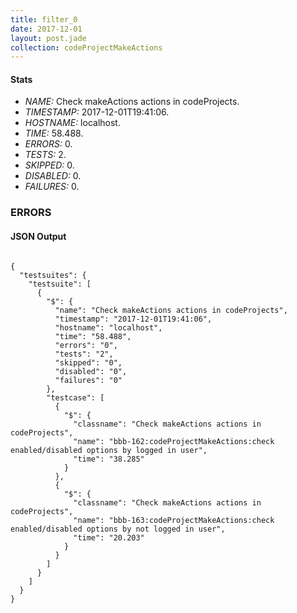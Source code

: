 ```yaml
---
title: filter_0
date: 2017-12-01
layout: post.jade
collection: codeProjectMakeActions
---
```


#### Stats
- *NAME:* Check makeActions actions in codeProjects.
- *TIMESTAMP:* 2017-12-01T19:41:06.
- *HOSTNAME:* localhost.
- *TIME:* 58.488.
- *ERRORS:* 0.
- *TESTS:* 2.
- *SKIPPED:* 0.
- *DISABLED:* 0.
- *FAILURES:* 0.


### ERRORS


<h4>JSON Output</h4>
<pre><code class="language-json">
{
  "testsuites": {
    "testsuite": [
      {
        "$": {
          "name": "Check makeActions actions in codeProjects",
          "timestamp": "2017-12-01T19:41:06",
          "hostname": "localhost",
          "time": "58.488",
          "errors": "0",
          "tests": "2",
          "skipped": "0",
          "disabled": "0",
          "failures": "0"
        },
        "testcase": [
          {
            "$": {
              "classname": "Check makeActions actions in codeProjects",
              "name": "bbb-162:codeProjectMakeActions:check enabled/disabled options by logged in user",
              "time": "38.285"
            }
          },
          {
            "$": {
              "classname": "Check makeActions actions in codeProjects",
              "name": "bbb-163:codeProjectMakeActions:check enabled/disabled options by not logged in user",
              "time": "20.203"
            }
          }
        ]
      }
    ]
  }
}
</code></pre>